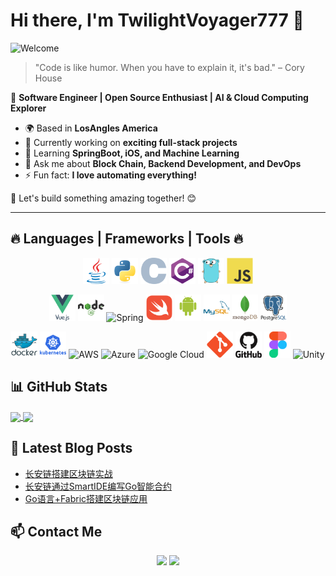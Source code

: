 # Hi there, I'm TwilightVoyager777 👋

![Welcome](https://readme-typing-svg.herokuapp.com?font=Fira+Code&pause=1000&color=36BCF7&center=true&width=435&lines=Welcome+to+my+GitHub!;Passionate+Software+Developer;AI+%7C+Cloud+%7C+Open+Source+Lover)

> "Code is like humor. When you have to explain it, it's bad." – Cory House

🎯 **Software Engineer | Open Source Enthusiast | AI & Cloud Computing Explorer**

- 🌍 Based in **LosAngles America**
- 🔭 Currently working on **exciting full-stack projects**
- 🌱 Learning **SpringBoot, iOS, and Machine Learning**
- 💬 Ask me about **Block Chain, Backend Development, and DevOps**
- ⚡ Fun fact: **I love automating everything!**

🚀 Let's build something amazing together! 😊

---

## 🔥 Languages | Frameworks | Tools 🔥

<p align="center">
  <!-- Top Row (Few Items) -->
  <img src="https://raw.githubusercontent.com/devicons/devicon/master/icons/java/java-original.svg" alt="Java" width="42" height="42" />
  <img src="https://raw.githubusercontent.com/devicons/devicon/master/icons/python/python-original.svg" alt="Python" width="42" height="42" />
  <img src="https://raw.githubusercontent.com/devicons/devicon/master/icons/c/c-original.svg" alt="C" width="42" height="42" />
  <img src="https://raw.githubusercontent.com/devicons/devicon/master/icons/csharp/csharp-original.svg" alt="C#" width="42" height="42" />
  <img src="https://raw.githubusercontent.com/devicons/devicon/master/icons/go/go-original.svg" alt="Go" width="42" height="42" />
  <img src="https://raw.githubusercontent.com/devicons/devicon/master/icons/javascript/javascript-original.svg" alt="JavaScript" width="42" height="42" />
</p>

<p align="center">
  <!-- Middle Row (More Items) -->
  <img src="https://raw.githubusercontent.com/devicons/devicon/master/icons/vuejs/vuejs-original-wordmark.svg" alt="Vue.js" width="42" height="42" />
  <img src="https://raw.githubusercontent.com/devicons/devicon/master/icons/nodejs/nodejs-original-wordmark.svg" alt="Node.js" width="42" height="42" />
  <img src="https://www.vectorlogo.zone/logos/springio/springio-icon.svg" alt="Spring" width="42" height="42" />
  <img src="https://raw.githubusercontent.com/devicons/devicon/master/icons/swift/swift-original.svg" alt="Swift" width="42" height="42" />
  <img src="https://raw.githubusercontent.com/devicons/devicon/master/icons/android/android-original-wordmark.svg" alt="Android" width="42" height="42" />
  <img src="https://raw.githubusercontent.com/devicons/devicon/master/icons/mysql/mysql-original-wordmark.svg" alt="MySQL" width="42" height="42" />
  <img src="https://raw.githubusercontent.com/devicons/devicon/master/icons/mongodb/mongodb-original-wordmark.svg" alt="MongoDB" width="42" height="42" />
  <img src="https://raw.githubusercontent.com/devicons/devicon/master/icons/postgresql/postgresql-original-wordmark.svg" alt="PostgreSQL" width="42" height="42" />
</p>

<p align="center">
  <!-- Bottom Row (Most Items) -->

  <img src="https://raw.githubusercontent.com/devicons/devicon/master/icons/docker/docker-original-wordmark.svg" alt="Docker" width="42" height="42" />
  <img src="https://raw.githubusercontent.com/devicons/devicon/master/icons/kubernetes/kubernetes-plain-wordmark.svg" alt="Kubernetes" width="42" height="42" />


  <img src="https://www.vectorlogo.zone/logos/amazon_aws/amazon_aws-icon.svg" alt="AWS" width="42" height="42" />
  <img src="https://www.vectorlogo.zone/logos/microsoft_azure/microsoft_azure-icon.svg" alt="Azure" width="42" height="42" />
  <img src="https://www.vectorlogo.zone/logos/google_cloud/google_cloud-icon.svg" alt="Google Cloud" width="42" height="42" />
  <img src="https://raw.githubusercontent.com/devicons/devicon/master/icons/git/git-original.svg" alt="Git" width="42" height="42" />
  <img src="https://raw.githubusercontent.com/devicons/devicon/master/icons/github/github-original-wordmark.svg" alt="GitHub" width="42" height="42" />
  <img src="https://raw.githubusercontent.com/devicons/devicon/master/icons/figma/figma-original.svg" alt="Figma" width="42" height="42" />
  <img src="https://www.vectorlogo.zone/logos/unity3d/unity3d-icon.svg" alt="Unity" width="42" height="42" />
</p>

## 📊 GitHub Stats

<!-- Most Used Languages -->
<a href="https://github.com/anuraghazra/github-readme-stats">
  <img height=200 align="center" src="https://github-readme-stats.vercel.app/api?username=TwilightVoyager777" />
</a>
<a href="https://github.com/anuraghazra/convoychat">
  <img height=200 align="center" src="https://github-readme-stats.vercel.app/api/top-langs?username=Klein88&layout=compact&langs_count=8&card_width=320" />
</a>

## 📝 Latest Blog Posts
<!-- BLOG-POST-LIST:START -->
- [长安链搭建区块链实战]([https://medium.com/yourblog](https://blog.csdn.net/Dragon_hopex/article/details/137821983?spm=1001.2014.3001.5501))
- [长安链通过SmartIDE编写Go智能合约]([https://csdn.net/yourblog](https://blog.csdn.net/Dragon_hopex/article/details/141894784?spm=1001.2014.3001.5501))
- [Go语言+Fabric搭建区块链应用]([https://zhihu.com/yourblog](https://blog.csdn.net/Dragon_hopex/article/details/136014183?spm=1001.2014.3001.5501))
<!-- BLOG-POST-LIST:END -->
## 📫 Contact Me

<p align="center">
  <a href="https://github.com/TwilightVoyager777"><img src="https://img.shields.io/badge/GitHub-000?logo=github&logoColor=white&style=for-the-badge" /></a>
<!--   <a href="https://www.linkedin.com/in/yourname/"><img src="https://img.shields.io/badge/LinkedIn-0077B5?logo=linkedin&logoColor=white&style=for-the-badge" /></a> -->
<!--   <a href="https://twitter.com/yourhandle"><img src="https://img.shields.io/badge/Twitter-1DA1F2?logo=twitter&logoColor=white&style=for-the-badge" /></a> -->
  <a href="mailto:dragonhope777@gmail.com"><img src="https://img.shields.io/badge/Email-D14836?logo=gmail&logoColor=white&style=for-the-badge" /></a>
<!--   <a href="https://yourwebsite.com"><img src="https://img.shields.io/badge/Portfolio-000?style=for-the-badge&logo=vercel&logoColor=white" /></a> -->
</p>

